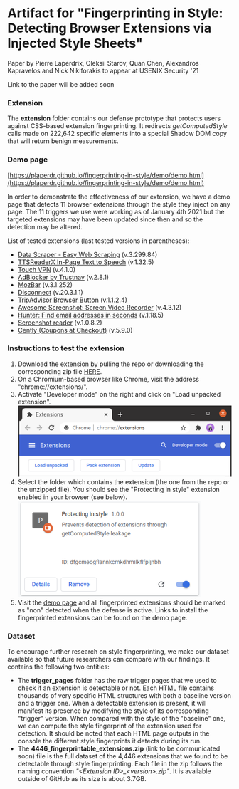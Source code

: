 
# Artifact for "Fingerprinting in Style: Detecting Browser Extensions via Injected Style Sheets"
Paper by Pierre Laperdrix, Oleksii Starov, Quan Chen, Alexandros Kapravelos and Nick Nikiforakis to appear at USENIX Security '21

Link to the paper will be added soon

### Extension
The **extension** folder contains our defense prototype that protects users against CSS-based extension fingerprinting.
It redirects _getComputedStyle_ calls made on 222,642 specific elements into a special Shadow DOM copy that will return benign measurements. 

### Demo page
[https://plaperdr.github.io/fingerprinting-in-style/demo/demo.html](https://plaperdr.github.io/fingerprinting-in-style/demo/demo.html)

In order to demonstrate the effectiveness of our extension, we have a demo page that detects 11 browser extensions through the style they inject on any page.
The 11 triggers we use were working as of January 4th 2021 but the targeted extensions may have been updated since then and so the detection may be altered. 

List of tested extensions (last tested versions in parentheses):
* [Data Scraper - Easy Web Scraping](https://chrome.google.com/webstore/detail/data-scraper-easy-web-scr/nndknepjnldbdbepjfgmncbggmopgden)
(v.3.299.84)
* [TTSReaderX In-Page Text to Speech](https://chrome.google.com/webstore/detail/ttsreaderx-in-page-text-t/pakknklefcjdhejnffafpeelofiekebg)
(v.1.32.5)
* [Touch VPN](https://chrome.google.com/webstore/detail/touch-vpn-secure-and-unli/bihmplhobchoageeokmgbdihknkjbknd)
(v.4.1.0)
* [AdBlocker by Trustnav](https://chrome.google.com/webstore/detail/adblocker-by-trustnav/dgbldpiollgaehnlegmfhioconikkjjh)
(v.2.8.1)
* [MozBar](https://chrome.google.com/webstore/detail/mozbar/eakacpaijcpapndcfffdgphdiccmpknp)
(v.3.1.252)
* [Disconnect](https://chrome.google.com/webstore/detail/disconnect/jeoacafpbcihiomhlakheieifhpjdfeo)
(v.20.3.1.1)
* [TripAdvisor Browser Button](https://chrome.google.com/webstore/detail/tripadvisor-browser-butto/oiekdmlabennjdpgimlcpmphdjphlcha)
(v.1.1.2.4)
* [Awesome Screenshot: Screen Video Recorder](https://chrome.google.com/webstore/detail/awesome-screenshot-screen/nlipoenfbbikpbjkfpfillcgkoblgpmj)
(v.4.3.12)
* [Hunter: Find email addresses in seconds](https://chrome.google.com/webstore/detail/hunter-find-email-address/hgmhmanijnjhaffoampdlllchpolkdnj)
(v.1.18.5)
* [Screenshot reader](https://chrome.google.com/webstore/detail/screenshot-reader/enfolipbjmnmleonhhebhalojdpcpdoo)
(v.1.0.8.2)
* [Cently (Coupons at Checkout)](https://chrome.google.com/webstore/detail/cently-coupons-at-checkou/kegphgaihkjoophpabchkmpaknehfamb)
(v.5.9.0)

### Instructions to test the extension
1. Download the extension by pulling the repo or downloading the corresponding zip file [HERE](https://github.com/plaperdr/fingerprinting-in-style/releases/download/1.0/fingerprinting-in-style-extension.zip).
2. On a Chromium-based browser like Chrome, visit the address "chrome://extensions/".
3. Activate "Developer mode" on the right and click on "Load unpacked extension".
![Extension page on Chrome](images/extension-ui.png)
4. Select the folder which contains the extension (the one from the repo or the unzipped file). 
You should see the "Protecting in style" extension enabled in your browser (see below).
![Extension enabled on Chrome](images/extension-activated.png)
5. Visit the [demo page](https://plaperdr.github.io/fingerprinting-in-style/demo/demo.html) and all fingerprinted extensions should be marked as "non" detected when the defense is active. 
Links to install the fingerprinted extensions can be found on the demo page.

### Dataset
To encourage further research on style fingerprinting, we make our dataset available so that future researchers can compare with our findings.
It contains the following two entities:
* The **trigger_pages** folder has the raw trigger pages that we used to check if an extension is detectable or not. 
Each HTML file contains thousands of very specific HTML structures with both a baseline version and a trigger one. 
When a detectable extension is present, it will manifest its presence by modifying the style of its corresponding "trigger" version. 
When compared with the style of the "baseline" one, we can compute the style fingerprint of the extension used for detection.
It should be noted that each HTML page outputs in the console the different style fingerprints it detects during its run.
* The **4446_fingerprintable_extensions.zip** (link to be communicated soon) file is the full dataset of the 4,446 extensions that we found to be detectable through style fingerprinting. 
Each file in the zip follows the naming convention _"\<Extension ID\>\_\<version\>.zip"_. It is available outside of GitHub as its size is about 3.7GB. 
